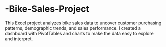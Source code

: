 # -Bike-Sales-Project
This Excel project analyzes bike sales data to uncover customer purchasing patterns, demographic trends, and sales performance.   I created a dashboard with PivotTables and charts to make the data easy to explore and interpret.
